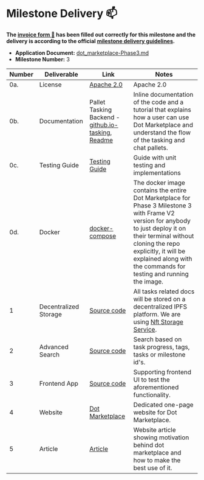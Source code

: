 # Milestone Delivery :mailbox:

**The [invoice form :pencil:](https://docs.google.com/forms/d/e/1FAIpQLSdSqj2vYjvpiIytkjcc40Pwl0Eg76WGUAq5L9e8eFuuOegmLw/viewform) has been filled out correctly for this milestone and the delivery is according to the official [milestone delivery guidelines](https://github.com/w3f/General-Grants-Program/blob/master/grants/milestone-deliverables-guidelines.md).**

* **Application Document:** [dot_marketplace-Phase3.md](https://github.com/w3f/Grants-Program/blob/master/applications/dot_marketplace-Phase3.md)
* **Milestone Number:** 3


| Number | Deliverable | Link | Notes |
| ------ | ----------- | ---- |----------------- |
| 0a. | License | [Apache 2.0](https://github.com/WowLabz/dot-marketplace-v2/blob/Phase3_Milestone3/LICENSE)| Apache 2.0 |
| 0b.  | Documentation | Pallet Tasking Backend - [github.io-tasking](https://github.com/WowLabz/dot-marketplace-v2/blob/Phase3_Milestone3/pallets/pallet-tasking/src/lib.rs), [Readme](https://github.com/WowLabz/dot-marketplace-v2/blob/Phase3_Milestone3/README.md) | Inline documentation of the code and a tutorial that explains how a user can use Dot Marketplace and understand the flow of the tasking and chat pallets. |
| 0c.  | Testing Guide | [Testing Guide](https://github.com/WowLabz/dot_marketplace_docker/tree/Phase3_Milestone3)| Guide with unit testing and implementations |
| 0d. | Docker | [docker-compose](https://github.com/WowLabz/dot_marketplace_docker/blob/Phase3_Milestone3/docker-compose.yml)| The docker image contains the entire Dot Marketplace for Phase 3 Milestone 3 with Frame V2 version for anybody to just deploy it on their terminal without cloning the repo explicitly, it will be explained along with the commands for testing and running the image.|
| 1 |  Decentralized Storage | [Source code](https://github.com/WowLabz/dot_marketplace_file_server/blob/version/1.00/src/service/nft_storage_service.rs)|  All tasks related docs will be stored on a decentralized IPFS platform. We are using [Nft Storage Service](https://nft.storage/). |
| 2 | Advanced Search | [Source code](https://github.com/WowLabz/dot-marketplace-v2/blob/Phase3_Milestone3/pallets/pallet-tasking/src/lib.rs#L1501-L1538) | Search based on task progress, tags, tasks or milestone id's. |
| 3 | Frontend App | [Source code](https://github.com/WowLabz/tasking_frontend/tree/Phase3_Milestone3/src) | Supporting frontend UI to test the aforementioned functionality. |
| 4 | Website | [Dot Marketplace](https://www.dotmarketplace.co/) | Dedicated one-page website for Dot Marketplace. |
| 5 | Article | [Article](https://medium.com/@Dot_Marketplace/introducing-dot-marketplace-microtasking-app-for-crypto-communities-1063ec69bcb9) | Website article showing motivation behind dot marketplace and how to make the best use of it. |